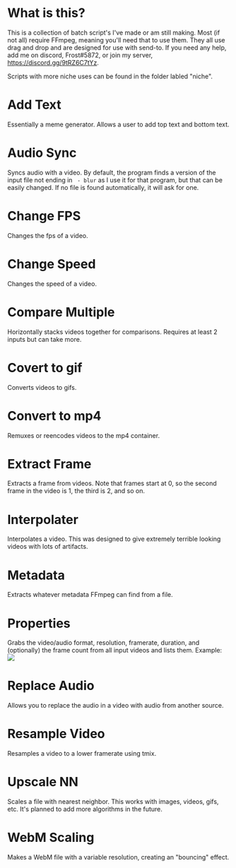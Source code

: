 # What is this?
This is a collection of batch script's I've made or am still making. Most (if not all) require FFmpeg, meaning you'll need that to use them. They all use drag and drop and are designed for use with send-to. If you need any help, add me on discord, Frost#5872, or join my server, https://discord.gg/9tRZ6C7tYz.

Scripts with more niche uses can be found in the folder labled "niche".

# Add Text
Essentially a meme generator. Allows a user to add top text and bottom text.

# Audio Sync
Syncs audio with a video. By default, the program finds a version of the input file not ending in ` - blur` as I use it for that program, but that can be easily changed. If no file is found automatically, it will ask for one.

# Change FPS
Changes the fps of a video.

# Change Speed
Changes the speed of a video.

# Compare Multiple
Horizontally stacks videos together for comparisons. Requires at least 2 inputs but can take more.

# Covert to gif
Converts videos to gifs.

# Convert to mp4
Remuxes or reencodes videos to the mp4 container.

# Extract Frame
Extracts a frame from videos. Note that frames start at 0, so the second frame in the video is 1, the third is 2, and so on.

# Interpolater
Interpolates a video. This was designed to give extremely terrible looking videos with lots of artifacts.

# Metadata
Extracts whatever metadata FFmpeg can find from a file.

# Properties
Grabs the video/audio format, resolution, framerate, duration, and (optionally) the frame count from all input videos and lists them.
Example: ![](https://i.ibb.co/pLjqC3q/image.jpg)

# Replace Audio
Allows you to replace the audio in a video with audio from another source.

# Resample Video
Resamples a video to a lower framerate using tmix.

# Upscale NN
Scales a file with nearest neighbor. This works with images, videos, gifs, etc. It's planned to add more algorithms in the future.

# WebM Scaling
Makes a WebM file with a variable resolution, creating an "bouncing" effect.